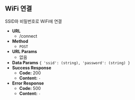**WiFi 연결**
---
  SSID와 비밀번호로 WiFi에 연결
* **URL**
  * /connect
* **Method**
  * `POST`
* **URL Params**
  * 없음
* **Data Params**
  `{ 'ssid': (string), 'password': (string) }`
* **Success Response**
  * **Code:** 200<br />
  * **Content:** `-`
* **Error Response**
  * **Code:** 500<br />
  * **Content:** `-`
